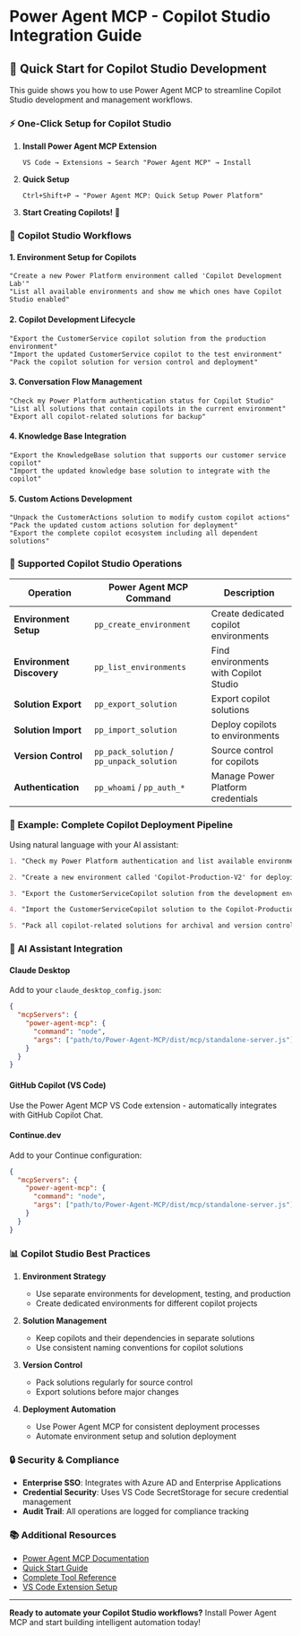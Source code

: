 # Power Agent MCP - Copilot Studio Integration Guide

## 🤖 Quick Start for Copilot Studio Development

This guide shows you how to use Power Agent MCP to streamline Copilot Studio development and management workflows.

### ⚡ **One-Click Setup for Copilot Studio**

1. **Install Power Agent MCP Extension**
   ```
   VS Code → Extensions → Search "Power Agent MCP" → Install
   ```

2. **Quick Setup**
   ```
   Ctrl+Shift+P → "Power Agent MCP: Quick Setup Power Platform"
   ```
   
3. **Start Creating Copilots!** 🎉

### 🎯 **Copilot Studio Workflows**

#### **1. Environment Setup for Copilots**
```
"Create a new Power Platform environment called 'Copilot Development Lab'"
"List all available environments and show me which ones have Copilot Studio enabled"
```

#### **2. Copilot Development Lifecycle**
```
"Export the CustomerService copilot solution from the production environment"
"Import the updated CustomerService copilot to the test environment"
"Pack the copilot solution for version control and deployment"
```

#### **3. Conversation Flow Management**
```
"Check my Power Platform authentication status for Copilot Studio"
"List all solutions that contain copilots in the current environment"
"Export all copilot-related solutions for backup"
```

#### **4. Knowledge Base Integration**
```
"Export the KnowledgeBase solution that supports our customer service copilot"
"Import the updated knowledge base solution to integrate with the copilot"
```

#### **5. Custom Actions Development**
```
"Unpack the CustomerActions solution to modify custom copilot actions"
"Pack the updated custom actions solution for deployment"
"Export the complete copilot ecosystem including all dependent solutions"
```

### 🔧 **Supported Copilot Studio Operations**

| **Operation** | **Power Agent MCP Command** | **Description** |
|---------------|----------------------------|-----------------|
| **Environment Setup** | `pp_create_environment` | Create dedicated copilot environments |
| **Environment Discovery** | `pp_list_environments` | Find environments with Copilot Studio |
| **Solution Export** | `pp_export_solution` | Export copilot solutions |
| **Solution Import** | `pp_import_solution` | Deploy copilots to environments |
| **Version Control** | `pp_pack_solution` / `pp_unpack_solution` | Source control for copilots |
| **Authentication** | `pp_whoami` / `pp_auth_*` | Manage Power Platform credentials |

### 🚀 **Example: Complete Copilot Deployment Pipeline**

Using natural language with your AI assistant:

```markdown
1. "Check my Power Platform authentication and list available environments"

2. "Create a new environment called 'Copilot-Production-V2' for deploying our updated customer service copilot"

3. "Export the CustomerServiceCopilot solution from the development environment and prepare it for production deployment"

4. "Import the CustomerServiceCopilot solution to the Copilot-Production-V2 environment"

5. "Pack all copilot-related solutions for archival and version control"
```

### 🎯 **AI Assistant Integration**

#### **Claude Desktop**
Add to your `claude_desktop_config.json`:
```json
{
  "mcpServers": {
    "power-agent-mcp": {
      "command": "node",
      "args": ["path/to/Power-Agent-MCP/dist/mcp/standalone-server.js"]
    }
  }
}
```

#### **GitHub Copilot (VS Code)**
Use the Power Agent MCP VS Code extension - automatically integrates with GitHub Copilot Chat.

#### **Continue.dev**
Add to your Continue configuration:
```json
{
  "mcpServers": {
    "power-agent-mcp": {
      "command": "node", 
      "args": ["path/to/Power-Agent-MCP/dist/mcp/standalone-server.js"]
    }
  }
}
```

### 📊 **Copilot Studio Best Practices**

1. **Environment Strategy**
   - Use separate environments for development, testing, and production
   - Create dedicated environments for different copilot projects

2. **Solution Management**
   - Keep copilots and their dependencies in separate solutions
   - Use consistent naming conventions for copilot solutions

3. **Version Control**
   - Pack solutions regularly for source control
   - Export solutions before major changes

4. **Deployment Automation**
   - Use Power Agent MCP for consistent deployment processes
   - Automate environment setup and solution deployment

### 🔒 **Security & Compliance**

- **Enterprise SSO**: Integrates with Azure AD and Enterprise Applications
- **Credential Security**: Uses VS Code SecretStorage for secure credential management
- **Audit Trail**: All operations are logged for compliance tracking

### 📚 **Additional Resources**

- [Power Agent MCP Documentation](../README.md)
- [Quick Start Guide](../QUICK_START.md)
- [Complete Tool Reference](../README.md#complete-tool-reference)
- [VS Code Extension Setup](../deployment/vscode-extension/README.md)

---

**Ready to automate your Copilot Studio workflows?** Install Power Agent MCP and start building intelligent automation today!